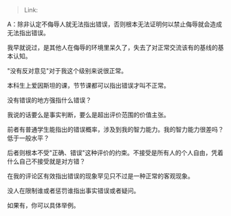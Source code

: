 > Link: 

A：除非认定不侮辱人就无法指出错误，否则根本无法证明何以禁止侮辱就会造成无法指出错误。

我早就说过，是其他人在侮辱的环境里呆久了，失去了对正常交流该有的基线的基本认知。

"没有反对意见"对于我这个级别来说很正常。

本科生上爱因斯坦的课，节节课都可以指出错误才叫不正常。

没有错误的地方强指什么错误？

我说的话要么是事实判断，要么是超出评价范围的价值主张。

前者有普通学生能指出的错误概率，涉及到我的智力能力。我的智力能力很差吗？低于一般水平？

后者则根本不受"正确、错误"这种评价的约束。不接受是所有人的个人自由，凭着什么自己不接受就是对方错？

在我的评论区有效指出错误的现象罕见只不过是一种正常的客观现象。

没人在限制谁或者惩罚谁指出事实错误或者疑问。

如果有，你可以具体举例。
